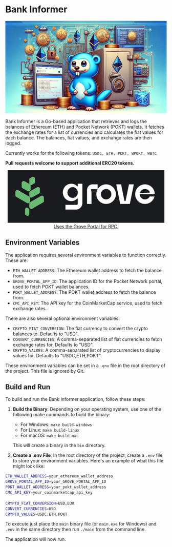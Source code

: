 # Bank Informer

![Gopher](.github/gopher.webp)

Bank Informer is a Go-based application that retrieves and logs the balances of Ethereum (ETH) and Pocket Network (POKT) wallets. It fetches the exchange rates for a list of currencies and calculates the fiat values for each balance. The balances, fiat values, and exchange rates are then logged.

Currently works for the following tokens: `USDC, ETH, POKT, WPOKT, WBTC`

**Pull requests welcome to support additional ERC20 tokens.**

<p align="center">
<a href="https://portal.grove.city/">
<img src=".github/grove_logo.png" alt="Grove Logo" title="Uses the Grove Portal for RPC">
<br>
Uses the Grove Portal for RPC.
<br>
</a>

</p>

## Environment Variables

The application requires several environment variables to function correctly. These are:

- `ETH_WALLET_ADDRESS`: The Ethereum wallet address to fetch the balance from.
- `GROVE_PORTAL_APP_ID`: The application ID for the Pocket Network portal, used to fetch POKT wallet balances.
- `POKT_WALLET_ADDRESS`: The POKT wallet address to fetch the balance from.
- `CMC_API_KEY`: The API key for the CoinMarketCap service, used to fetch exchange rates.

There are also several optional environment variables:

- `CRYPTO_FIAT_CONVERSION`: The fiat currency to convert the crypto balances to. Defaults to "USD".
- `CONVERT_CURRENCIES`: A comma-separated list of fiat currencies to fetch exchange rates for. Defaults to "USD".
- `CRYPTO_VALUES`: A comma-separated list of cryptocurrencies to display values for. Defaults to "USDC,ETH,POKT".

These environment variables can be set in a `.env` file in the root directory of the project. This file is ignored by Git.

## Build and Run

To build and run the Bank Informer application, follow these steps:

1. **Build the Binary**: Depending on your operating system, use one of the following make commands to build the binary:

   - For Windows: `make build-windows`
   - For Linux: `make build-linux`
   - For macOS: `make build-mac`

   This will create a binary in the `bin` directory.

2. **Create a .env File**: In the root directory of the project, create a `.env` file to store your environment variables. Here's an example of what this file might look like:

```bash
ETH_WALLET_ADDRESS=your_ethereum_wallet_address
GROVE_PORTAL_APP_ID=your_GROVE_PORTAL_APP_ID
POKT_WALLET_ADDRESS=your_pokt_wallet_address
CMC_API_KEY=your_coinmarketcap_api_key

CRYPTO_FIAT_CONVERSION=USD,EUR
CONVERT_CURRENCIES=USD
CRYPTO_VALUES=USDC,ETH,POKT
```

To execute just place the `main` binary file (or `main.exe` for Windows) and `.env` in the same directory then run `./main` from the command line.

The application will now run.
